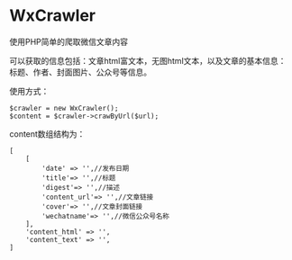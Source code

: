 # WxCrawler
使用PHP简单的爬取微信文章内容

可以获取的信息包括：文章html富文本，无图html文本，以及文章的基本信息：标题、作者、封面图片、公众号等信息。

使用方式：
```
$crawler = new WxCrawler();
$content = $crawler->crawByUrl($url);
```

content数组结构为：
```
[
    [
        'date' => '',//发布日期
        'title'=> '',//标题
        'digest'=> '',//描述
        'content_url'=> '',//文章链接
        'cover'=> '',//文章封面链接
        'wechatname'=> '',//微信公众号名称
    ],
    'content_html' => '',
    'content_text' => '',
]
```
